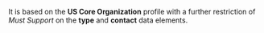 It is based on the **US Core Organization** profile with a further restriction of *Must Support* on the **type** and **contact** data elements.